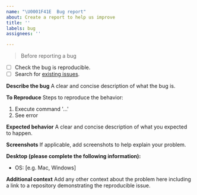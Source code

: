 ```yaml
---
name: "\U0001F41E  Bug report"
about: Create a report to help us improve
title: ''
labels: bug
assignees: ''

---
```


> Before reporting a bug
- [ ] Check the bug is reproducible.
- [ ] Search for [existing issues](https://github.com/poloka/github_bot-ruby/issues).

**Describe the bug**
A clear and concise description of what the bug is.

**To Reproduce**
Steps to reproduce the behavior:
1. Execute command '...'
2. See error

**Expected behavior**
A clear and concise description of what you expected to happen.

**Screenshots**
If applicable, add screenshots to help explain your problem.

**Desktop (please complete the following information):**
 - OS: [e.g. Mac, Windows]

**Additional context**
Add any other context about the problem here including a link to a repository demonstrating the reproducible issue.
